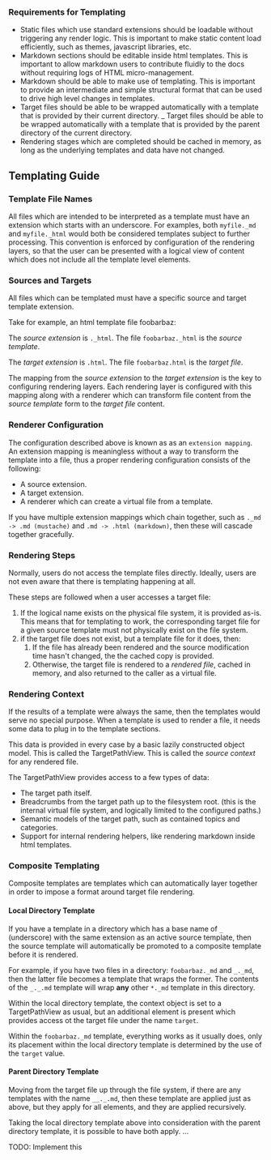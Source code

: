 ### Requirements for Templating

- Static files which use standard extensions should be loadable without
  triggering any render logic. This is important to make static content
  load efficiently, such as themes, javascript libraries, etc.
- Markdown sections should be editable inside html templates. This is important to allow markdown users to contribute fluidly to the docs without requiring logs of HTML micro-management.
- Markdown should be able to make use of templating. This is important to
  provide an intermediate and simple structural format that can be used
  to drive high level changes in templates.
- Target files should be able to be wrapped automatically with a template
  that is provided by their current directory.
_ Target files should be able to be wrapped automatically with a template
  that is provided by the parent directory of the current directory.
- Rendering stages which are completed should be cached in memory,
  as long as the underlying templates and data have not changed.
  

## Templating Guide

### Template File Names

All files which are intended to be interpreted as a template must have an
extension which starts with an underscore. For examples, both `myfile._md` and `myfile._html` would both be considered templates subject to
further processing. This convention is enforced by configuration of the
rendering layers, so that the user can be presented with a logical view
of content which does not include all the template level elements.

### Sources and Targets

All files which can be templated must have a specific source and target
template extension. 

Take for example, an html template file foobarbaz:

The _source extension_ is `._html`. The file `foobarbaz._html` is the _source template_.

The _target extension_ is `.html`. The file `foobarbaz.html` 
 is the _target file_. 
 
The mapping from the _source extension_ to the _target extension_ is the
key to configuring rendering layers. Each rendering layer is configured
with this mapping along with a renderer which can transform file content
from the _source template_ form to the _target file_ content.

### Renderer Configuration

The configuration described above is known as as an `extension mapping`. An extension mapping is meaningless without a way to transform the template into a file, thus a proper rendering configuration consists of the following:

- A source extension.
- A target extension.
- A renderer which can create a virtual file from a template.

If you have multiple extension mappings which chain together, such as `._md -> .md (mustache)` and `.md -> .html (markdown)`, then these will
cascade together gracefully.

### Rendering Steps

Normally, users do not access the template files directly. Ideally, users
are not even aware that there is templating happening at all.

These steps are followed when a user accesses a target file:

1. If the logical name exists on the physical file system, it is provided as-is. This means that for templating to work, the corresponding target file for a given source template must not physically exist on the file system.
2. if the target file does not exist, but a template file for it does, then:
    1. If the file has already been rendered and the source modification time hasn't changed, the the cached copy is provided.
    2. Otherwise, the target file is rendered to a _rendered file_, cached in memory, and also returned to the caller as a virtual file.  

### Rendering Context

If the results of a template were always the same, then the templates would serve no special purpose. When a template is used to render a file, it needs some data to plug in to the template sections.

This data is provided in every case by a basic lazily constructed object model. This is called the TargetPathView. This is called the _source context_ for any rendered file.

The TargetPathView provides access to a few types of data:

- The target path itself.
- Breadcrumbs from the target path up to the filesystem root. (this is the internal virtual file system, and logically limited to the configured paths.)
- Semantic models of the target path, such as contained topics and categories.
- Support for internal rendering helpers, like rendering markdown inside html templates.

### Composite Templating

Composite templates are templates which can automatically layer together
in order to impose a format around target file rendering.

#### Local Directory Template

If you have a template in a directory which has a base name of `_` (underscore) with the same extension as an active source template, then the source template will automatically be promoted to a composite template before it is rendered. 

For example, if you have two files in a directory: `foobarbaz._md` and `_._md`, then the latter file becomes a template that wraps the former.
The contents of the `_._.md` template will wrap **any** other `*._md` template in this directory.

Within the local directory template, the context object is set to a TargetPathView as usual, but an additional element is present which provides access ot the target file under the name `target`.

Within the `foobarbaz._md` template, everything works as it usually does, 
only its placement within the local directory template is determined by
the use of the `target` value.

#### Parent Directory Template

Moving from the target file up through the file system, if there are any
templates with the name `__._.md`, then these template are applied just
as above, but they apply for all elements, and they are applied recursively.

Taking the local directory template above into consideration with the 
parent directory template, it is possible to have both apply. ...

TODO: Implement this





 
   
    
 